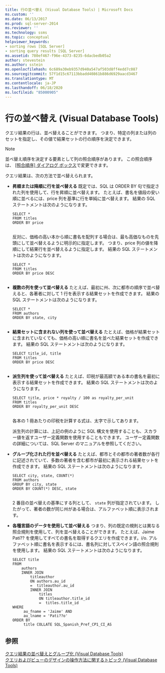 ```yaml
---
title: 行の並べ替え (Visual Database Tools) | Microsoft Docs
ms.custom: ''
ms.date: 06/13/2017
ms.prod: sql-server-2014
ms.reviewer: ''
ms.technology: ssms
ms.topic: conceptual
helpviewer_keywords:
- sorting rows [SQL Server]
- sorting query results [SQL Server]
ms.assetid: 780ef467-f96e-4373-8235-6dacbedb05a2
author: stevestein
ms.author: sstein
ms.openlocfilehash: 6c689a30eb9357d940a547af503d8ff4edd7c087
ms.sourcegitcommit: 57f1d15c67113bbadd40861b886d6929aacd3467
ms.translationtype: MT
ms.contentlocale: ja-JP
ms.lasthandoff: 06/18/2020
ms.locfileid: "85000905"
---
```

# <a name="sort-rows-visual-database-tools"></a>行の並べ替え (Visual Database Tools)
  クエリ結果の行は、並べ替えることができます。 つまり、特定の列または列のセットを指定し、その値で結果セットの行の順序を決定できます。  
  
> [!NOTE]  
>  並べ替え順序を決定する要素として列の照合順序があります。 この照合順序は、 [[照合順序] ダイアログ ボックス](visual-database-tools.md)で変更できます。  
  
 クエリ結果は、次の方法で並べ替えられます。  
  
-   **昇順または降順に行を並べ替える** 既定では、SQL は ORDER BY 句で指定された列を使用して、行を昇順に並べ替えます。 たとえば、書名を値段の安い順に並べるには、price 列を基準に行を単純に並べ替えます。 結果の SQL ステートメントは次のようになります。  
  
    ```  
    SELECT *  
    FROM titles  
    ORDER BY price  
  
    ```  
  
     反対に、価格の高い本から順に書名を配列する場合は、最も高価なものを先頭にして並べ替えるように明示的に指定します。 つまり、price 列の値を降順にして結果行を並べ替えるように指定します。 結果の SQL ステートメントは次のようになります。  
  
    ```  
    SELECT *  
    FROM titles  
    ORDER BY price DESC  
  
    ```  
  
-   **複数の列を使って並べ替える** たとえば、最初に州、次に都市の順序で並べ替えると、各著者に対して 1 行を表示する結果セットを作成できます。 結果の SQL ステートメントは次のようになります。  
  
    ```  
    SELECT *  
    FROM authors   
    ORDER BY state, city  
  
    ```  
  
-   **結果セットに含まれない列を使って並べ替える** たとえば、価格が結果セットに含まれていなくても、価格の高い順に書名を並べた結果セットを作成できます。 結果の SQL ステートメントは次のようになります。  
  
    ```  
    SELECT title_id, title  
    FROM titles  
    ORDER BY price DESC  
  
    ```  
  
-   **派生列を使って並べ替える** たとえば、印税が最高額である本の書名を最初に表示する結果セットを作成できます。 結果の SQL ステートメントは次のようになります。  
  
    ```  
    SELECT title, price * royalty / 100 as royalty_per_unit  
    FROM titles  
    ORDER BY royalty_per_unit DESC  
  
    ```  
  
     各本の 1 冊あたりの印税を計算する式は、太字で示してあります。  
  
     派生列の計算には、上記の例のように SQL 構文を使用することも、スカラー値を返すユーザー定義関数を使用することもできます。 ユーザー定義関数の詳細については、SQL Server のマニュアルを参照してください。  
  
-   **グループ化された行を並べ替える** たとえば、都市とその都市の著者数が各行に記述されていて、多数の著者を含む都市が最初に表示される結果セットを作成できます。 結果の SQL ステートメントは次のようになります。  
  
    ```  
    SELECT city, state, COUNT(*)  
    FROM authors  
    GROUP BY city, state  
    ORDER BY COUNT(*) DESC, state  
  
    ```  
  
     2 番目の並べ替えの基準にする列として、 `state` 列が指定されています。 したがって、著者の数が同じ州がある場合は、アルファベット順に表示されます。  
  
-   **各種言語のデータを使用して並べ替える** つまり、列の既定の規則とは異なる照合規則を使用して、列を並べ替えることができます。 たとえば、Jaime Pati?? を使用してすべての書名を取得するクエリを作成できます。i/o. アルファベット順に書名を表示するには、書名列に対してスペイン語の照合規則を使用します。 結果の SQL ステートメントは次のようになります。  
  
    ```  
    SELECT title  
    FROM   
        authors   
        INNER JOIN   
            titleauthor   
            ON authors.au_id   
            =  titleauthor.au_id   
            INNER JOIN  
                titles   
                ON titleauthor.title_id   
                =  titles.title_id   
    WHERE   
         au_fname = 'Jaime' AND   
         au_lname = 'Pati??o'  
    ORDER BY   
         title COLLATE SQL_Spanish_Pref_CP1_CI_AS  
    ```  
  
## <a name="see-also"></a>参照  
 [クエリ結果の並べ替えとグループ化 &#40;Visual Database Tools&#41;](sort-and-group-query-results-visual-database-tools.md)   
 [クエリおよびビューのデザインの操作方法に関するトピック (Visual Database Tools)](design-queries-and-views-how-to-topics-visual-database-tools.md)  
  
  
